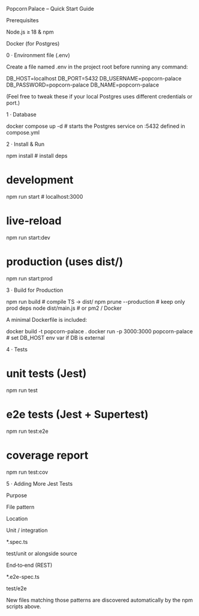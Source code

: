 Popcorn Palace – Quick Start Guide

Prerequisites

Node.js ≥ 18 & npm

Docker (for Postgres)

0 · Environment file (.env)

Create a file named .env in the project root before running any command:

DB_HOST=localhost
DB_PORT=5432
DB_USERNAME=popcorn-palace
DB_PASSWORD=popcorn-palace
DB_NAME=popcorn-palace

(Feel free to tweak these if your local Postgres uses different credentials or port.)

1 · Database

docker compose up -d   # starts the Postgres service on :5432 defined in compose.yml

2 · Install & Run

npm install            # install deps

# development
npm run start          # localhost:3000

# live‑reload
npm run start:dev

# production (uses dist/)
npm run start:prod

3 · Build for Production

npm run build          # compile TS → dist/
npm prune --production # keep only prod deps
node dist/main.js      # or pm2 / Docker

A minimal Dockerfile is included:

docker build -t popcorn-palace .
docker run -p 3000:3000 popcorn-palace   # set DB_HOST env var if DB is external

4 · Tests

# unit tests (Jest)
npm run test

# e2e tests (Jest + Supertest)
npm run test:e2e

# coverage report
npm run test:cov

5 · Adding More Jest Tests

Purpose

File pattern

Location

Unit / integration

*.spec.ts

test/unit or alongside source

End‑to‑end (REST)

*.e2e-spec.ts

test/e2e

New files matching those patterns are discovered automatically by the npm scripts above.